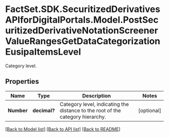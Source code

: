# FactSet.SDK.SecuritizedDerivativesAPIforDigitalPortals.Model.PostSecuritizedDerivativeNotationScreenerValueRangesGetDataCategorizationEusipaItemsLevel
Category level.

## Properties

Name | Type | Description | Notes
------------ | ------------- | ------------- | -------------
**Number** | **decimal?** | Category level, indicating the distance to the root of the category hierarchy. | [optional] 

[[Back to Model list]](../README.md#documentation-for-models) [[Back to API list]](../README.md#documentation-for-api-endpoints) [[Back to README]](../README.md)

